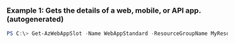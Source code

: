 ### Example 1: Gets the details of a web, mobile, or API app. (autogenerated)
```powershell
PS C:\> Get-AzWebAppSlot -Name WebAppStandard -ResourceGroupName MyResourceGroup -Slot Slot001
```

